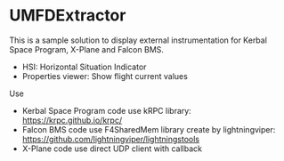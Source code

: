 # UMFDExtractor

This is a sample solution to display external instrumentation for Kerbal Space Program, X-Plane and Falcon BMS.
* HSI: Horizontal Situation Indicator
* Properties viewer: Show flight current values

Use
* Kerbal Space Program code use kRPC library: https://krpc.github.io/krpc/
* Falcon BMS code use F4SharedMem library create by lightningviper: https://github.com/lightningviper/lightningstools
* X-Plane code use direct UDP client with callback
